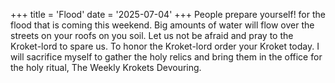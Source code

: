 +++
title = 'Flood'
date = '2025-07-04' 
+++
People prepare yourself! for the flood that is coming this weekend. Big amounts of water will flow over the streets on your roofs on you soil. Let us not be afraid and pray to the Kroket-lord to spare us.
To honor the Kroket-lord order your Kroket today. I will sacrifice myself to gather the holy relics and bring them in the office for the holy ritual, The Weekly Krokets Devouring.